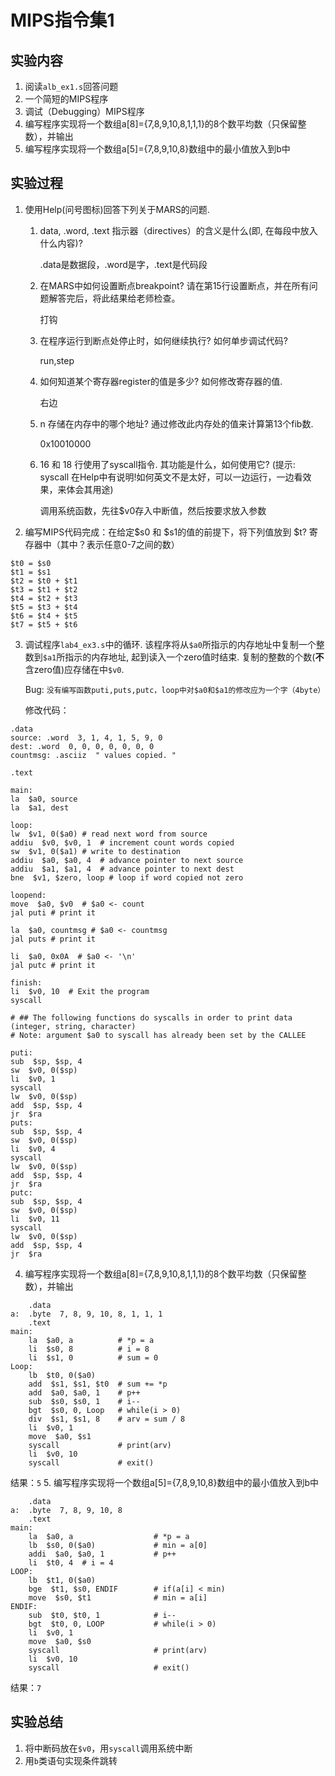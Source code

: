 # MIPS指令集1
## 实验内容
1. 阅读`alb_ex1.s`回答问题
2. 一个简短的MIPS程序
3. 调试（Debugging）MIPS程序
4. 编写程序实现将一个数组a[8]={7,8,9,10,8,1,1,1}的8个数平均数（只保留整数），并输出
5. 编写程序实现将一个数组a[5]={7,8,9,10,8}数组中的最小值放入到b中
## 实验过程
1. 使用Help(问号图标)回答下列关于MARS的问题.

	1. data, .word, .text 指示器（directives）的含义是什么(即, 在每段中放入什么内容)?

		.data是数据段，.word是字，.text是代码段

	2. 在MARS中如何设置断点breakpoint? 请在第15行设置断点，并在所有问题解答完后，将此结果给老师检查。

		打钩

	3. 在程序运行到断点处停止时，如何继续执行? 如何单步调试代码?

		run,step

	4. 如何知道某个寄存器register的值是多少? 如何修改寄存器的值.

		右边

	5. n 存储在内存中的哪个地址? 通过修改此内存处的值来计算第13个fib数.

		0x10010000

	6.	16 和 18 行使用了syscall指令. 其功能是什么，如何使用它? (提示: syscall 在Help中有说明!如何英文不是太好，可以一边运行，一边看效果，来体会其用途)

		调用系统函数，先往$v0存入中断值，然后按要求放入参数

2. 编写MIPS代码完成：在给定$s0 和 $s1的值的前提下，将下列值放到 $t? 寄存器中（其中？表示任意0-7之间的数）
```mipsasm
$t0 = $s0
$t1 = $s1
$t2 = $t0 + $t1
$t3 = $t1 + $t2
$t4 = $t2 + $t3
$t5 = $t3 + $t4
$t6 = $t4 + $t5
$t7 = $t5 + $t6
```
3. 调试程序`lab4_ex3.s`中的循环. 该程序将从`$a0`所指示的内存地址中复制一个整数到`$a1`所指示的内存地址, 起到读入一个zero值时结束. 复制的整数的个数(**不**含zero值)应存储在中`$v0`.

	Bug: `没有编写函数puti,puts,putc，loop中对$a0和$a1的修改应为一个字（4byte）`

	修改代码：
```mipsasm
.data
source: .word  3, 1, 4, 1, 5, 9, 0
dest: .word  0, 0, 0, 0, 0, 0, 0
countmsg: .asciiz  " values copied. "

.text

main:
la  $a0, source
la  $a1, dest

loop:
lw  $v1, 0($a0) # read next word from source
addiu  $v0, $v0, 1  # increment count words copied
sw  $v1, 0($a1) # write to destination
addiu  $a0, $a0, 4  # advance pointer to next source
addiu  $a1, $a1, 4  # advance pointer to next dest
bne  $v1, $zero, loop # loop if word copied not zero

loopend:
move  $a0, $v0  # $a0 <- count
jal puti # print it
  
la  $a0, countmsg # $a0 <- countmsg
jal puts # print it

li  $a0, 0x0A  # $a0 <- '\n'
jal putc # print it
  
finish:
li  $v0, 10  # Exit the program
syscall

# ## The following functions do syscalls in order to print data (integer, string, character)
# Note: argument $a0 to syscall has already been set by the CALLEE

puti:
sub  $sp, $sp, 4
sw  $v0, 0($sp)
li  $v0, 1
syscall
lw  $v0, 0($sp)
add  $sp, $sp, 4
jr  $ra
puts:
sub  $sp, $sp, 4
sw  $v0, 0($sp)
li  $v0, 4
syscall
lw  $v0, 0($sp)
add  $sp, $sp, 4
jr  $ra
putc:
sub  $sp, $sp, 4
sw  $v0, 0($sp)
li  $v0, 11
syscall
lw  $v0, 0($sp)
add  $sp, $sp, 4
jr  $ra
```
4. 编写程序实现将一个数组a[8]={7,8,9,10,8,1,1,1}的8个数平均数（只保留整数），并输出
```mipsasm
	.data
a: 	.byte  7, 8, 9, 10, 8, 1, 1, 1
	.text
main:
	la  $a0, a 			# *p = a
	li  $s0, 8  		# i = 8
	li  $s1, 0  		# sum = 0
Loop: 
	lb  $t0, 0($a0)
	add  $s1, $s1, $t0  # sum += *p
	add  $a0, $a0, 1  	# p++
	sub  $s0, $s0, 1  	# i--
	bgt  $s0, 0, Loop 	# while(i > 0)
	div  $s1, $s1, 8  	# arv = sum / 8
	li  $v0, 1
	move  $a0, $s1
	syscall  			# print(arv)
	li  $v0, 10
	syscall  			# exit()
```
结果：`5`
5. 编写程序实现将一个数组a[5]={7,8,9,10,8}数组中的最小值放入到b中
```mipsasm
	.data
a: 	.byte  7, 8, 9, 10, 8
	.text
main:
	la  $a0, a 					# *p = a
	lb  $s0, 0($a0) 			# min = a[0]
	addi  $a0, $a0, 1  			# p++
	li  $t0, 4  # i = 4
LOOP: 
	lb  $t1, 0($a0)
	bge  $t1, $s0, ENDIF 		# if(a[i] < min)
	move  $s0, $t1  			# min = a[i]
ENDIF:
	sub  $t0, $t0, 1  			# i--
	bgt  $t0, 0, LOOP 			# while(i > 0)
	li  $v0, 1
	move  $a0, $s0
	syscall  					# print(arv)
	li  $v0, 10
	syscall  					# exit()
```
结果：`7`
## 实验总结
1. 将中断码放在`$v0`，用`syscall`调用系统中断
2. 用`b`类语句实现条件跳转
